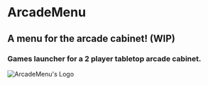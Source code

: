# ArcadeMenu

## A menu for the arcade cabinet! (WIP)

### Games launcher for a 2 player tabletop arcade cabinet.

![ArcadeMenu's Logo]([[https://drive.google.com/u/2/uc?id=13nnptwkgJsC91L23ukyNQT9cRit1PhuH&export=download](https://lh3.googleusercontent.com/u/2/drive-viewer/AFDK6gNeM3H01oMp_Ot33hqK46DsHYUutkLTwe4u5HdmaymG9KUYedC1r4fzQ7N4Nj3NuOJXCPQQ9vsjrgIOCsD77mZKq0lnnA=w2560-h1321)] "logo")
